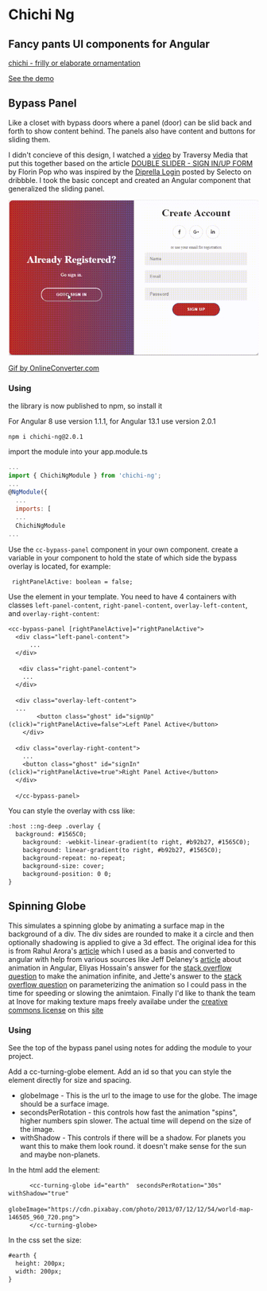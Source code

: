 # Chichi Ng

## Fancy pants UI components for Angular

[chichi - frilly or elaborate ornamentation](https://www.merriam-webster.com/dictionary/chichi)  

[See the demo](./demo/index.html)

## Bypass Panel

Like a closet with bypass doors where a panel (door) can be slid back and forth to show content behind. The panels also have content and buttons for sliding them.

I didn't concieve of this design, I watched a [video](https://www.youtube.com/watch?v=mUdo6w87rh4) by Traversy Media that put this together based on the article [DOUBLE SLIDER - SIGN IN/UP FORM](https://www.florin-pop.com/blog/2019/03/double-slider-sign-in-up-form/) by Florin Pop who was inspired by the [Diprella Login](https://dribbble.com/shots/5311359-Diprella-Login) posted by Selecto on dribbble. I took the basic concept and created an Angular component that generalized the sliding panel.

![Slider Animation](https://github.com/rreganjr/chichi-ng/raw/master/projects/chichi-ng/assets/ccbypasspanel.gif)

[Gif by OnlineConverter.com](https://www.onlineconverter.com/mp4-to-gif)

### Using

the library is now published to npm, so install it

For Angular 8 use version 1.1.1, for Angular 13.1 use version 2.0.1

```
npm i chichi-ng@2.0.1
```

import the module into your app.module.ts

```javascript
...
import { ChichiNgModule } from 'chichi-ng';
...
@NgModule({
  ...
  imports: [
  ...
  ChichiNgModule
...
```
Use the `cc-bypass-panel` component in your own component. create a variable in your component to hold the state of which side the bypass overlay is located, for example:
```
 rightPanelActive: boolean = false;
```
Use the element in your template. You need to have 4 containers with classes `left-panel-content`, `right-panel-content`, `overlay-left-content`, and `overlay-right-content`:
```
<cc-bypass-panel [rightPanelActive]="rightPanelActive">
  <div class="left-panel-content">
      ...
  </div>

   <div class="right-panel-content">
    ...
  </div>

  <div class="overlay-left-content">
  ...
		<button class="ghost" id="signUp" (click)="rightPanelActive=false">Left Panel Active</button>
	</div>

  <div class="overlay-right-content">
    ...
    <button class="ghost" id="signIn" (click)="rightPanelActive=true">Right Panel Active</button>
  </div>

  </cc-bypass-panel>
```
You can style the overlay with css like:
```
:host ::ng-deep .overlay {
  background: #1565C0;
	background: -webkit-linear-gradient(to right, #b92b27, #1565C0);
	background: linear-gradient(to right, #b92b27, #1565C0);
	background-repeat: no-repeat;
	background-size: cover;
	background-position: 0 0;
}
```

## Spinning Globe

This simulates a spinning globe by animating a surface map in the background of a div. The div sides are rounded to make it a circle and then optionally shadowing is applied to give a 3d effect. The original idea for this is from Rahul Arora's [article](https://w3bits.com/css-earth/) which I used as a basis and converted to angular with help from various sources like Jeff Delaney's [article](https://angularfirebase.com/lessons/animation-examples-in-angular-4-3/) about animation in Angular, Eliyas Hossain's answer for the [stack overflow question](https://stackoverflow.com/questions/44535108/how-do-i-perform-infinite-animations-in-angular-2) to make the animation infinite, and Jette's answer to the [stack overflow question](https://stackoverflow.com/questions/50806212/how-to-use-input-parameters-in-angular-6-animation) on parameterizing the animation so I could pass in the time for speeding or slowing the animtaion. Finally I'd like to thank the team at Inove for making texture maps freely availabe under the [creative commons license](https://creativecommons.org/licenses/by/4.0/) on this [site](https://www.solarsystemscope.com/textures/)

### Using

See the top of the bypass panel using notes for adding the module to your project.

Add a cc-turning-globe element. Add an id so that you can style the element directly for size and spacing.

* globeImage - This is the url to the image to use for the globe. The image should be a surface image.
* secondsPerRotation - this controls how fast the animation "spins", higher numbers spin slower. The actual time will depend on the size of the image.
* withShadow - This controls if there will be a shadow. For planets you want this to make them look round. it doesn't make sense for the sun and maybe non-planets.

In the html add the element:
```
      <cc-turning-globe id="earth"  secondsPerRotation="30s" withShadow="true"
        globeImage="https://cdn.pixabay.com/photo/2013/07/12/12/54/world-map-146505_960_720.png">
      </cc-turning-globe>
```

In the css set the size:
```
#earth {
  height: 200px;
  width: 200px;
}

```
